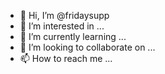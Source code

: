 - 👋 Hi, I’m @fridaysupp
- 👀 I’m interested in ...
- 🌱 I’m currently learning ...
- 💞️ I’m looking to collaborate on ...
- 📫 How to reach me ...

<!---
fridaysupp/fridaysupp is a ✨ special ✨ repository because its `README.md` (this file) appears on your GitHub profile.
You can click the Preview link to take a look at your changes.
--->
